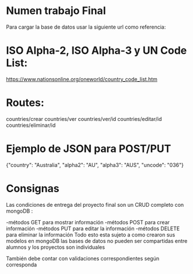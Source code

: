 # Numen trabajo Final

Para cargar la base de datos usar la siguiente url como referencia:


ISO Alpha-2, ISO Alpha-3 y UN Code List:
========================================================================
https://www.nationsonline.org/oneworld/country_code_list.htm


Routes:
========================================================================
countries/crear
countries/ver
countries/ver/id
countries/editar/id
countries/eliminar/id


Ejemplo de JSON para POST/PUT
========================================================================
{"country": "Australia",
"alpha2": "AU",
"alpha3": "AUS",
"uncode": "036"}


Consignas
========================================================================
Las condiciones de entrega del proyecto final son un CRUD completo con mongoDB :

-métodos GET para mostrar información
-métodos POST para crear información
-métodos PUT para editar la información
-métodos DELETE para eliminar la información
Todo esto esta sujeto a como crearon sus modelos en mongoDB las bases de datos no pueden ser compartidas entre alumnos y los proyectos son individuales

También debe contar con validaciones correspondientes según corresponda
